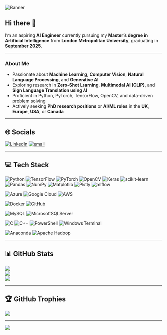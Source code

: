 ![Banner](https://capsule-render.vercel.app/api?type=waving&color=0:#2196F3,100:#9C27B0&height=150&section=header&text=Hi%20Sajjad%20Goraya&fontSize=60)





## Hi there 👋

I’m an aspiring **AI Engineer** currently pursuing my **Master’s degree in Artificial Intelligence** from **London Metropolitan University**, graduating in **September 2025**.

---

###  About Me
-  Passionate about **Machine Learning**, **Computer Vision**, **Natural Language Processing**, and **Generative AI**
-  Exploring research in **Zero-Shot Learning**, **Multimodal AI (CLIP)**, and **Sign Language Translation using AI**
-  Proficient in Python, PyTorch, TensorFlow, OpenCV, and data-driven problem solving
-  Actively seeking **PhD research positions** or **AI/ML roles** in the **UK**, **Europe**, **USA**, or **Canada**

---

## 🌐 Socials
[![LinkedIn](https://img.shields.io/badge/LinkedIn-%230077B5.svg?logo=linkedin&logoColor=white)](https://linkedin.com/in/sajjadgoraya)
[![email](https://img.shields.io/badge/Email-D14836?logo=gmail&logoColor=white)](mailto:chsajjadgoraya1@yahoo.com)

---

## 💻 Tech Stack

![Python](https://img.shields.io/badge/python-3670A0?style=for-the-badge&logo=python&logoColor=ffdd54)
![TensorFlow](https://img.shields.io/badge/TensorFlow-%23FF6F00.svg?style=for-the-badge&logo=TensorFlow&logoColor=white)
![PyTorch](https://img.shields.io/badge/PyTorch-%23EE4C2C.svg?style=for-the-badge&logo=PyTorch&logoColor=white)
![OpenCV](https://img.shields.io/badge/opencv-%23white.svg?style=for-the-badge&logo=opencv&logoColor=white)
![Keras](https://img.shields.io/badge/Keras-%23D00000.svg?style=for-the-badge&logo=Keras&logoColor=white)
![scikit-learn](https://img.shields.io/badge/scikit--learn-%23F7931E.svg?style=for-the-badge&logo=scikit-learn&logoColor=white)
![Pandas](https://img.shields.io/badge/pandas-%23150458.svg?style=for-the-badge&logo=pandas&logoColor=white)
![NumPy](https://img.shields.io/badge/numpy-%23013243.svg?style=for-the-badge&logo=numpy&logoColor=white)
![Matplotlib](https://img.shields.io/badge/Matplotlib-%23ffffff.svg?style=for-the-badge&logo=Matplotlib&logoColor=black)
![Plotly](https://img.shields.io/badge/Plotly-%233F4F75.svg?style=for-the-badge&logo=plotly&logoColor=white)
![mlflow](https://img.shields.io/badge/mlflow-%23d9ead3.svg?style=for-the-badge&logo=numpy&logoColor=blue)

![Azure](https://img.shields.io/badge/azure-%230072C6.svg?style=for-the-badge&logo=microsoftazure&logoColor=white)
![Google Cloud](https://img.shields.io/badge/GoogleCloud-%234285F4.svg?style=for-the-badge&logo=google-cloud&logoColor=white)
![AWS](https://img.shields.io/badge/AWS-%23FF9900.svg?style=for-the-badge&logo=amazon-aws&logoColor=white)

![Docker](https://img.shields.io/badge/docker-%230db7ed.svg?style=for-the-badge&logo=docker&logoColor=white)
![GitHub](https://img.shields.io/badge/github-%23121011.svg?style=for-the-badge&logo=github&logoColor=white)

![MySQL](https://img.shields.io/badge/mysql-4479A1.svg?style=for-the-badge&logo=mysql&logoColor=white)
![MicrosoftSQLServer](https://img.shields.io/badge/Microsoft%20SQL%20Server-CC2927?style=for-the-badge&logo=microsoft%20sql%20server&logoColor=white)

![C](https://img.shields.io/badge/c-%2300599C.svg?style=for-the-badge&logo=c&logoColor=white)
![C++](https://img.shields.io/badge/c++-%2300599C.svg?style=for-the-badge&logo=c%2B%2B&logoColor=white)
![PowerShell](https://img.shields.io/badge/PowerShell-%235391FE.svg?style=for-the-badge&logo=powershell&logoColor=white)
![Windows Terminal](https://img.shields.io/badge/Windows%20Terminal-%234D4D4D.svg?style=for-the-badge&logo=windows-terminal&logoColor=white)

![Anaconda](https://img.shields.io/badge/Anaconda-%2344A833.svg?style=for-the-badge&logo=anaconda&logoColor=white)
![Apache Hadoop](https://img.shields.io/badge/Apache%20Hadoop-66CCFF?style=for-the-badge&logo=apachehadoop&logoColor=black)

---

## 📊 GitHub Stats

![](https://github-readme-stats.vercel.app/api?username=SAJJADGORAYA1&theme=dark&hide_border=false&include_all_commits=false&count_private=false)<br/>
![](https://nirzak-streak-stats.vercel.app/?user=SAJJADGORAYA1&theme=dark&hide_border=false)<br/>
![](https://github-readme-stats.vercel.app/api/top-langs/?username=SAJJADGORAYA1&theme=dark&hide_border=false&include_all_commits=false&count_private=false&layout=compact)

---

## 🏆 GitHub Trophies

![](https://github-profile-trophy.vercel.app/?username=SAJJADGORAYA1&theme=radical&no-frame=false&no-bg=true&margin-w=4)

---

[![](https://visitcount.itsvg.in/api?id=SAJJADGORAYA1&icon=0&color=0)](https://visitcount.itsvg.in)

<!-- Proudly created with GPRM ( https://gprm.itsvg.in ) -->


